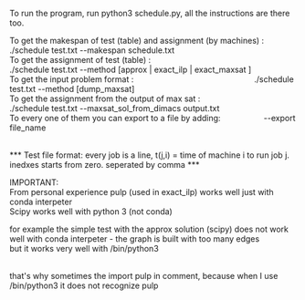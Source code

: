 To run the program, run python3 schedule.py, all the instructions are there too.<br />

To get the makespan of test (table) and assignment (by machines) :&nbsp; ./schedule test.txt --makespan schedule.txt <br />
To get the assignment  of test (table) :  &emsp; &emsp; &emsp; &emsp;&emsp; &emsp;&emsp; &emsp;&emsp;&emsp;&emsp; &nbsp;   ./schedule test.txt --method [approx | exact_ilp | exact_maxsat ] <br />
To get the input problem format : &emsp; &emsp; &emsp; &emsp;&emsp;&emsp; &emsp; &emsp; &emsp;&emsp; &emsp;&emsp; &nbsp; ./schedule test.txt --method [dump_maxsat] <br />
To get the assignment from the output of max sat : &emsp; &emsp; &emsp; &emsp;&emsp;&emsp;&nbsp; ./schedule test.txt --maxsat_sol_from_dimacs output.txt <br />
To every one of them you can export to a file by adding:  &emsp; &emsp; &emsp; &emsp;         --export file_name <br /> <br />

*** Test file format: every job is a line, t(j,i) = time of machine i to run job j. inedxes starts from zero. seperated by comma *** <br />

IMPORTANT: <br />
From personal experience pulp (used in exact_ilp) works well just with conda interpeter <br />
Scipy works well with python 3 (not conda) <br />

for example the simple test with the approx solution (scipy) does not work well with conda interpeter - the graph is built with too many edges <br />
but it works very well with /bin/python3 <br /> <br />

that's why sometimes the import pulp in comment, because when I use /bin/python3 it does not recognize pulp 
